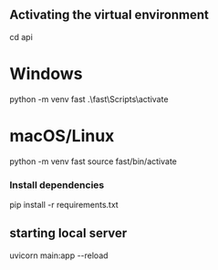 ## Activating the virtual environment

cd api

# Windows

python -m venv fast
.\fast\Scripts\activate

# macOS/Linux

python -m venv fast
source fast/bin/activate

### Install dependencies

pip install -r requirements.txt

## starting local server

uvicorn main:app --reload
